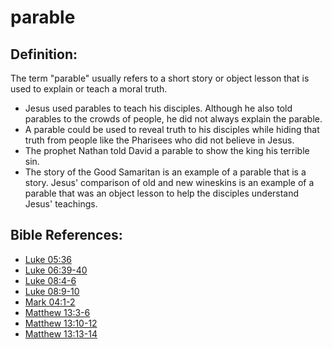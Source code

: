 # parable #

## Definition: ##

The term "parable" usually refers to a short story or object lesson that is used to explain or teach a moral truth.

* Jesus used parables to teach his disciples. Although he also told parables to the crowds of people, he did not always explain the parable.
* A parable could be used to reveal truth to his disciples while hiding that truth from people like the Pharisees who did not believe in Jesus.
* The prophet Nathan told David a parable to show the king his terrible sin.
* The story of the Good Samaritan is an example of a parable that is a story. Jesus' comparison of old and new wineskins is an example of a parable that was an object lesson to help the disciples understand Jesus' teachings.



## Bible References: ##

* [Luke 05:36](en/tn/luk/help/05/36)
* [Luke 06:39-40](en/tn/luk/help/06/39)
* [Luke 08:4-6](en/tn/luk/help/08/04)
* [Luke 08:9-10](en/tn/luk/help/08/09)
* [Mark 04:1-2](en/tn/mrk/help/04/01)
* [Matthew 13:3-6](en/tn/mat/help/13/03)
* [Matthew 13:10-12](en/tn/mat/help/13/10)
* [Matthew 13:13-14](en/tn/mat/help/13/13)